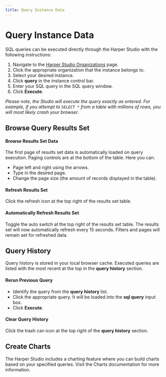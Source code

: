 ```yaml
---
title: Query Instance Data
---
```


# Query Instance Data

SQL queries can be executed directly through the Harper Studio with the following instructions:

1. Navigate to the [Harper Studio Organizations](https://studio.harperdb.io/organizations) page.
2. Click the appropriate organization that the instance belongs to.
3. Select your desired instance.
4. Click **query** in the instance control bar.
5. Enter your SQL query in the SQL query window.
6. Click **Execute**.

_Please note, the Studio will execute the query exactly as entered. For example, if you attempt to `SELECT *` from a table with millions of rows, you will most likely crash your browser._

## Browse Query Results Set

#### Browse Results Set Data

The first page of results set data is automatically loaded on query execution. Paging controls are at the bottom of the table. Here you can:

- Page left and right using the arrows.
- Type in the desired page.
- Change the page size (the amount of records displayed in the table).

#### Refresh Results Set

Click the refresh icon at the top right of the results set table.

#### Automatically Refresh Results Set

Toggle the auto switch at the top right of the results set table. The results set will now automatically refresh every 15 seconds. Filters and pages will remain set for refreshed data.

## Query History

Query history is stored in your local browser cache. Executed queries are listed with the most recent at the top in the **query history** section.

#### Rerun Previous Query

- Identify the query from the **query history** list.
- Click the appropriate query. It will be loaded into the **sql query** input box.
- Click **Execute**.

#### Clear Query History

Click the trash can icon at the top right of the **query history** section.

## Create Charts

The Harper Studio includes a charting feature where you can build charts based on your specified queries. Visit the Charts documentation for more information.

